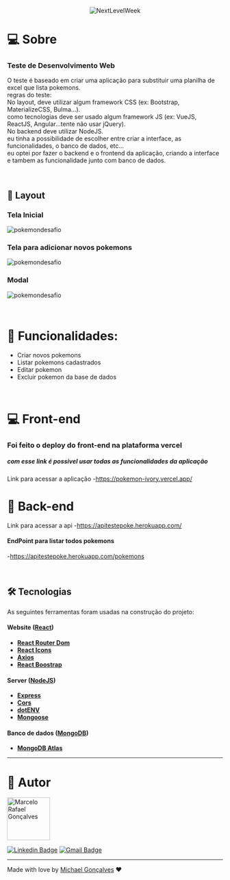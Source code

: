 <p align="center"><img alt="NextLevelWeek" title="#NextLevelWeek" src="https://cdn.bulbagarden.net/upload/4/4b/Pok%C3%A9dex_logo.png" /></p>

# :computer: Sobre
### Teste de Desenvolvimento Web
O teste é baseado em criar uma aplicação para substituir uma planilha de excel que lista pokemons.<br>
regras do teste: <br>
No layout, deve utilizar algum framework CSS (ex: Bootstrap, MaterializeCSS, Bulma...).<br>
como tecnologias deve ser usado algum framework JS (ex: VueJS, ReactJS, Angular...tente não usar jQuery).<br>
No backend deve utilizar NodeJS.<br>
eu tinha a possibilidade de escolher entre criar a interface, as funcionalidades, o banco de dados, etc... <br>
eu optei por fazer o backend e o frontend da aplicação, criando a interface e tambem as funcionalidade junto com banco de dados.

<br>

## 🎨 Layout


### Tela Inicial
![pokemondesafio](https://user-images.githubusercontent.com/27930968/97791164-11185980-1bae-11eb-94fa-b08d36e30611.png)

### Tela para adicionar novos pokemons
![pokemondesafio](https://user-images.githubusercontent.com/27930968/97791478-a49f5980-1bb1-11eb-8823-e31fb8655fde.png)

### Modal
![pokemondesafio](https://user-images.githubusercontent.com/27930968/97791469-846f9a80-1bb1-11eb-85f5-191290a3a85c.png)

<br>

# :wrench: Funcionalidades:
- Criar novos pokemons
- Listar pokemons cadastrados
- Editar pokemon 
- Excluir pokemon da base de dados

<br>


# :computer: Front-end

### Foi feito o deploy do front-end na plataforma vercel

##### com esse link é possivel usar todas as funcionalidades da aplicação

Link para acessar a aplicação
-https://pokemon-ivory.vercel.app/


#  :floppy_disk: Back-end

Link para acessar a api
-https://apitestepoke.herokuapp.com/

#### EndPoint para listar todos pokemons
-https://apitestepoke.herokuapp.com/pokemons

<br>

## 🛠 Tecnologias

As seguintes ferramentas foram usadas na construção do projeto:

#### **Website**  ([React](https://reactjs.org/))

-  **[React Router Dom](https://github.com/ReactTraining/react-router/tree/master/packages/react-router-dom)**
-  **[React Icons](https://react-icons.github.io/react-icons/)**
-  **[Axios](https://github.com/axios/axios)**
-  **[React Boostrap](https://react-bootstrap.github.io/)**


#### **Server**  ([NodeJS](https://nodejs.org/en/)) 

-  **[Express](https://expressjs.com/)**
-  **[Cors](https://expressjs.com/en/resources/middleware/cors.html)**
-  **[dotENV](https://github.com/motdotla/dotenv)**
-  **[Mongoose](https://mongoosejs.com/)**

#### **Banco de dados** ([MongoDB](https://www.mongodb.com/))
-  **[MongoDB Atlas](https://www.mongodb.com/cloud/atlas)**


---

# :man: Autor

<img  border-radius="50px" src="https://avatars0.githubusercontent.com/u/27930968?s=460&u=09299d3d156e530764896493838a0892158bd607&v=4" width="100px" alt="Marcelo Rafael Gonçalves"/>

[![Linkedin Badge](https://img.shields.io/badge/-Michael-blue?style=flat-square&logo=Linkedin&logoColor=white&link=https://www.linkedin.com/in/michaelmike/)](https://www.linkedin.com/in/michaelmike/) 
[![Gmail Badge](https://img.shields.io/badge/-maicon.rafael17@gmail.com-c14438?style=flat-square&logo=Gmail&logoColor=white&link=mailto:maicon.rafael17@gmail.com)](mailto:maicon.rafael17@gmail.com)

---


Made with love by [Michael Gonçalves](https://github.com/mikelovex) :hearts:
